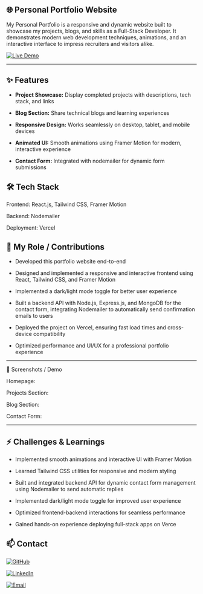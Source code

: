 ## 🌐 Personal Portfolio Website

My Personal Portfolio is a responsive and dynamic website built to showcase my projects, blogs, and skills as a Full-Stack Developer. It demonstrates modern web development techniques, animations, and an interactive interface to impress recruiters and visitors alike.

 [![Live Demo](https://img.shields.io/badge/Live%20Demo-Portfolio-blue)](https://souravmahata.vercel.app/)


---


## ✨ Features

- **Project Showcase:** Display completed projects with descriptions, tech stack, and links

- **Blog Section:** Share technical blogs and learning experiences

- **Responsive Design:** Works seamlessly on desktop, tablet, and mobile devices

- **Animated UI:** Smooth animations using Framer Motion for modern, interactive experience

- **Contact Form:** Integrated with nodemailer for dynamic form submissions


## 🛠️ Tech Stack

Frontend: React.js, Tailwind CSS, Framer Motion

Backend: Nodemailer

Deployment: Vercel

## 👤 My Role / Contributions

- Developed this portfolio website end-to-end

- Designed and implemented a responsive and interactive frontend using React, Tailwind CSS, and Framer Motion

- Implemented a dark/light mode toggle for better user experience

- Built a backend API with Node.js, Express.js, and MongoDB for the contact form, integrating Nodemailer to automatically send confirmation emails to users

- Deployed the project on Vercel, ensuring fast load times and cross-device compatibility

- Optimized performance and UI/UX for a professional portfolio experience


---

📸 Screenshots / Demo

Homepage:


Projects Section:


Blog Section:


Contact Form:

---


## ⚡ Challenges & Learnings

- Implemented smooth animations and interactive UI with Framer Motion

- Learned Tailwind CSS utilities for responsive and modern styling

- Built and integrated backend API for dynamic contact form management using Nodemailer to send automatic replies

- Implemented dark/light mode toggle for improved user experience

- Optimized frontend-backend interactions for seamless performance

- Gained hands-on experience deploying full-stack apps on Verce



## 📫 Contact

[![GitHub](https://img.shields.io/badge/GitHub-MahataSourav-181717?style=flat&logo=github&logoColor=white)](https://github.com/mahatasourav)

[![LinkedIn](https://img.shields.io/badge/LinkedIn-MahataSourav-0A66C2?style=flat&logo=linkedin&logoColor=white)](https://www.linkedin.com/in/mahatasourav/)

[![Email](https://img.shields.io/badge/Email-mahatasourav35@gmail.com-D14836?style=flat&logo=gmail&logoColor=white)](mailto:mahatasourav35@gmail.com)


